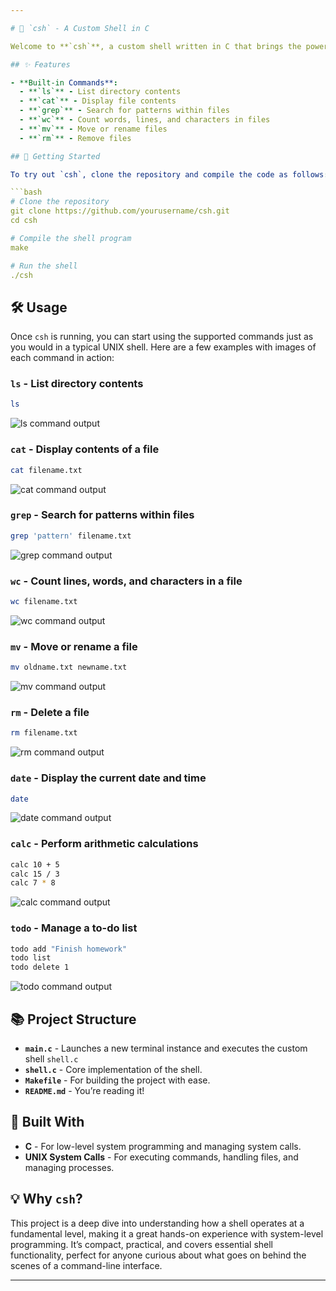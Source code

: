 ```yaml
---

# 🐚 `csh` - A Custom Shell in C

Welcome to **`csh`**, a custom shell written in C that brings the power of basic UNIX-like commands right to your fingertips! Designed to provide a smooth and intuitive command-line experience, `csh` supports essential file and text manipulation commands, making it a great project for exploring low-level system programming.

## ✨ Features

- **Built-in Commands**: 
  - **`ls`** - List directory contents
  - **`cat`** - Display file contents
  - **`grep`** - Search for patterns within files
  - **`wc`** - Count words, lines, and characters in files
  - **`mv`** - Move or rename files
  - **`rm`** - Remove files

## 🚀 Getting Started

To try out `csh`, clone the repository and compile the code as follows:

```bash
# Clone the repository
git clone https://github.com/yourusername/csh.git
cd csh

# Compile the shell program
make

# Run the shell
./csh
```

## 🛠️ Usage

Once `csh` is running, you can start using the supported commands just as you would in a typical UNIX shell. Here are a few examples with images of each command in action:

### `ls` - List directory contents
```bash
ls
```
![ls command output](images/image.png)

### `cat` - Display contents of a file
```bash
cat filename.txt
```
![cat command output](images/cat.png)

### `grep` - Search for patterns within files
```bash
grep 'pattern' filename.txt
```
![grep command output](images/grep.png)

### `wc` - Count lines, words, and characters in a file
```bash
wc filename.txt
```
![wc command output](images/wc.png)

### `mv` - Move or rename a file
```bash
mv oldname.txt newname.txt
```
![mv command output](images/mv.png)

### `rm` - Delete a file
```bash
rm filename.txt
```
![rm command output](images/rm.png)

### `date` - Display the current date and time
```bash
date
```
![date command output](images/date.jpeg)

### `calc` - Perform arithmetic calculations
```bash
calc 10 + 5
calc 15 / 3
calc 7 * 8
```
![calc command output](images/calc.jpeg)

### `todo` - Manage a to-do list
```bash
todo add "Finish homework"
todo list
todo delete 1
```
![todo command output](images/todo.jpeg)


## 📚 Project Structure

- **`main.c`** - Launches a new terminal instance and executes the custom shell `shell.c`
- **`shell.c`** - Core implementation of the shell.
- **`Makefile`** - For building the project with ease.
- **`README.md`** - You’re reading it!

## 🤖 Built With

- **C** - For low-level system programming and managing system calls.
- **UNIX System Calls** - For executing commands, handling files, and managing processes.

## 💡 Why `csh`?

This project is a deep dive into understanding how a shell operates at a fundamental level, making it a great hands-on experience with system-level programming. It’s compact, practical, and covers essential shell functionality, perfect for anyone curious about what goes on behind the scenes of a command-line interface.

---
```

